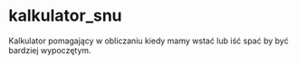 # kalkulator_snu
Kalkulator pomagający w obliczaniu kiedy mamy wstać lub iść spać by być bardziej wypoczętym.
